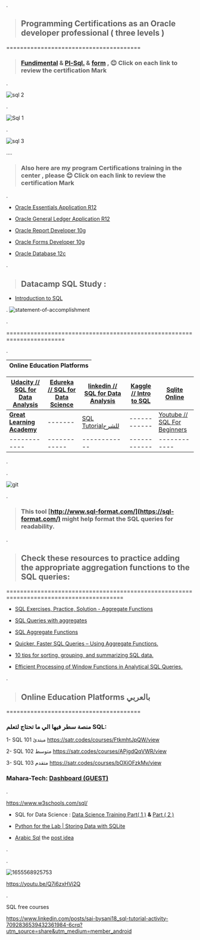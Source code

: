 .


> ## Programming Certifications  as an Oracle developer professional  ( three levels )



   =======================================
   
   

  > ###  [Fundimental](https://github.com/nancyalaswad90/Certifications/blob/main/Certification%20as%20FundimentalOracle%20developer%20professional%20%20.md) & [Pl-Sql.](https://github.com/nancyalaswad90/Certifications/blob/main/Certification%20as%20pl-sql.%20Oracle%20developer%20professional%20.md) & [form](https://github.com/nancyalaswad90/Certifications/blob/main/Certification%20as%20form%20Oracle%20developer%20professional%20.md) , **😊 Click on each link to review the certification Mark**

.




![sql 2](https://github.com/nancyalaswad90/nancyalaswad90/assets/36210723/79b59667-9724-48a2-b016-a77a5628e711)



.

![Sql 1](https://github.com/nancyalaswad90/nancyalaswad90/assets/36210723/4a4d08ca-0df0-4d7b-b5a9-8cf0a0f19c59)



.

![sql 3](https://github.com/nancyalaswad90/nancyalaswad90/assets/36210723/93069e4b-3d0d-4f9d-807e-e113d81ddb3c)




....

  > ###  Also here are my program Certifications training in the center , please  **😊 Click on each link to review the certification Mark**

.

- [Oracle Essentials Application R12](https://github.com/nancyalaswad90/Certifications/blob/main/Oracle%20Essentials%20Application%20R12.md)



- [Oracle General Ledger Application R12](https://github.com/nancyalaswad90/Certifications/blob/main/Oracle%20General%20Ledger%20Application%20R12.md)


- [Oracle Report Developer 10g](https://github.com/nancyalaswad90/Certifications/blob/main/Oracle%20Report%20Developer%2010g.md)



- [Oracle Forms Developer 10g](https://github.com/nancyalaswad90/Certifications/blob/main/Oracle%20Forms%20Developer%2010g.md)



- [Oracle Database 12c](https://github.com/nancyalaswad90/Certifications/blob/main/Oracle%20Database%2012c.md)



.



> ## Datacamp  SQL Study : 
>

 - [Introduction to SQL](https://www.datacamp.com/completed/statement-of-accomplishment/course/a9f7150035bd40421891a9ac444c50cc6757d571)

.
![statement-of-accomplishment](https://github.com/user-attachments/assets/5a0263ca-ba40-4405-a17a-e2cfb8c91e77)

.


=======================================================================


.



| **Online Education Platforms**|
 | ------------ | 

| **[Udacity //  SQL for Data Analysis](https://classroom.udacity.com/courses/ud198)** |**[Edureka // SQL for Data Science](https://www.youtube.com/watch?v=HTj7IpsEY5g)**|  **[linkedin  //  SQL for Data Analysis](https://www.linkedin.com/learning/sql-for-data-analysis)**  | **[Kaggle // Intro to SQL](https://www.kaggle.com/learn/intro-to-sql)**| [Sqlite Online](https://sqliteonline.com/) |
| ------------ |  ------------ |------------ | ------------ | ------------ |
|  **[Great Learning Academy](https://www.mygreatlearning.com/academy/learn-for-free/courses/data-science-foundations)**    | -------| [SQL Tutorialللشرح ](https://www.geeksforgeeks.org/sql-tutorial/)  | ------------ |  [ Youtube // SQL For Beginners](https://www.youtube.com/playlist?list=PLEiEAq2VkUUKL3yPbn8yWnatjUg0P0I-Z)  | 
| ------------ | ------------ |------------ | ------------ | ------------ |


.

.

![git](https://user-images.githubusercontent.com/36210723/168467385-257b457e-fcf3-4173-b0e4-2f5760e584db.jpg)


.


> ### This tool [http://www.sql-format.com/](https://sql-format.com/) might help format the SQL queries for readability.



.

> ## Check these resources to practice adding the appropriate aggregation functions to the SQL queries:


========================================================================================



-  [SQL Exercises, Practice, Solution - Aggregate Functions](https://www.w3resource.com/sql-exercises/sql-aggregate-functions.php)



- [SQL Queries with aggregates](https://sqlbolt.com/lesson/select_queries_with_aggregates)


-  [SQL Aggregate Functions](https://mode.com/sql-tutorial/sql-aggregate-functions/)


- [Quicker, Faster SQL Queries – Using Aggregate Functions.](https://www.udemy.com/blog/sql-aggregate-functions/)
 


- [10 tips for sorting, grouping, and summarizing SQL data.](https://www.techrepublic.com/article/10-tips-for-sorting-grouping-and-summarizing-sql-data/)
 



 - [Efficient Processing of Window Functions in Analytical SQL Queries.](http://www.vldb.org/pvldb/vol8/p1058-leis.pdf)
  
  

.

> ## Online Education Platforms بالعربي 



   =======================================
   
   
###  منصة سطر فيها الي ما  تحتاج لتعلم SQL:



1- SQL 101 مبتدئ https://satr.codes/courses/FtkmhtJpQW/view

2- SQL 102 متوسط https://satr.codes/courses/APjgdQqVWR/view

3- SQL 103 متقدم https://satr.codes/courses/bOXiOFzkMv/view




###  Mahara-Tech: [Dashboard (GUEST)](https://maharatech.gov.eg/?)







. 

https://www.w3schools.com/sql/




- SQL for Data Science :  [ Data Science Training Part( 1 )](https://www.youtube.com/watch?v=HTj7IpsEY5g) **&**  [Part ( 2 )](https://www.youtube.com/watch?v=HjbiIlokvwk) 




- [Python for the Lab | Storing Data with SQLite](https://www.pythonforthelab.com/blog/storing-data-with-sqlite/)



- [Arabic Sql](https://media-exp1.licdn.com/dms/document/C561FAQGLFEKPmRnJBA/feedshare-document-pdf-analyzed/0/1650981455004?e=2147483647&v=beta&t=d5DChi0SLnCIK4dkITDpLJeZqrpgbtDGFzo5WAEayXE)  the [post idea](https://www.linkedin.com/posts/eslamabdelglil_sql-%D8%A8%D8%A7%D9%84%D8%B9%D8%B1%D8%A8%D9%8A-activity-6924718125024243713-HiIO/?utm_source=linkedin_share&utm_medium=android_app)

.


.


![1655568925753](https://user-images.githubusercontent.com/36210723/175386007-7765b971-606b-4314-bb8f-2e6204d5342c.jpg)

https://youtu.be/Q7i6zxHVj2Q

.

SQL free courses 

https://www.linkedin.com/posts/sai-bysani18_sql-tutorial-activity-7092836539432361984-6crq?utm_source=share&utm_medium=member_android
